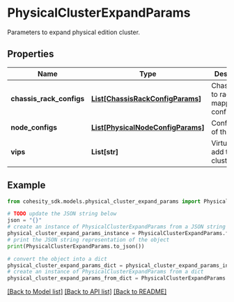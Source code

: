 # PhysicalClusterExpandParams

Parameters to expand physical edition cluster.

## Properties

Name | Type | Description | Notes
------------ | ------------- | ------------- | -------------
**chassis_rack_configs** | [**List[ChassisRackConfigParams]**](ChassisRackConfigParams.md) | Chassis serial to rack id mapping configuration. | [optional] 
**node_configs** | [**List[PhysicalNodeConfigParams]**](PhysicalNodeConfigParams.md) | Configuration of the nodes. | 
**vips** | **List[str]** | Virtual IPs to add to the cluster. | [optional] 

## Example

```python
from cohesity_sdk.models.physical_cluster_expand_params import PhysicalClusterExpandParams

# TODO update the JSON string below
json = "{}"
# create an instance of PhysicalClusterExpandParams from a JSON string
physical_cluster_expand_params_instance = PhysicalClusterExpandParams.from_json(json)
# print the JSON string representation of the object
print(PhysicalClusterExpandParams.to_json())

# convert the object into a dict
physical_cluster_expand_params_dict = physical_cluster_expand_params_instance.to_dict()
# create an instance of PhysicalClusterExpandParams from a dict
physical_cluster_expand_params_from_dict = PhysicalClusterExpandParams.from_dict(physical_cluster_expand_params_dict)
```
[[Back to Model list]](../README.md#documentation-for-models) [[Back to API list]](../README.md#documentation-for-api-endpoints) [[Back to README]](../README.md)


